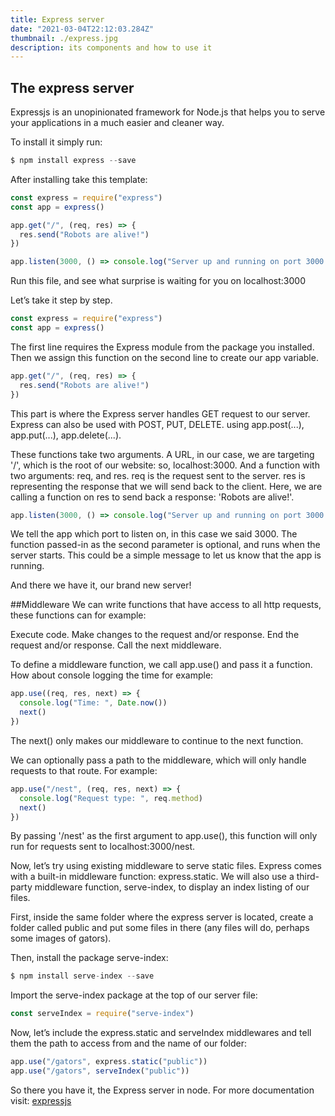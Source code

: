 ```yaml
---
title: Express server
date: "2021-03-04T22:12:03.284Z"
thumbnail: ./express.jpg
description: its components and how to use it
---
```


## The express server

Expressjs is an unopinionated framework for Node.js that helps you to serve your applications in a much easier and cleaner way.

To install it simply run:

```js
$ npm install express --save
```

After installing take this template:

```js
const express = require("express")
const app = express()

app.get("/", (req, res) => {
  res.send("Robots are alive!")
})

app.listen(3000, () => console.log("Server up and running on port 3000!"))
```

Run this file, and see what surprise is waiting for you on localhost:3000

Let’s take it step by step.

```js
const express = require("express")
const app = express()
```

The first line requires the Express module from the package you installed. Then we assign this function on the second line to create our app variable.

```js
app.get("/", (req, res) => {
  res.send("Robots are alive!")
})
```

This part is where the Express server handles GET request to our server. Express can also be used with POST, PUT, DELETE. using app.post(...), app.put(...), app.delete(...).

These functions take two arguments. A URL, in our case, we are targeting '/', which is the root of our website: so, localhost:3000. And a function with two arguments: req, and res. req is the request sent to the server. res is representing the response that we will send back to the client. Here, we are calling a function on res to send back a response: 'Robots are alive!'.

```js
app.listen(3000, () => console.log("Server up and running on port 3000!"))
```

We tell the app which port to listen on, in this case we said 3000. The function passed-in as the second parameter is optional, and runs when the server starts. This could be a simple message to let us know that the app is running.

And there we have it, our brand new server!

##Middleware
We can write functions that have access to all http requests, these functions can for example:

Execute code.
Make changes to the request and/or response.
End the request and/or response.
Call the next middleware.

To define a middleware function, we call app.use() and pass it a function. How about console logging the time for example:

```js
app.use((req, res, next) => {
  console.log("Time: ", Date.now())
  next()
})
```

The next() only makes our middleware to continue to the next function.

We can optionally pass a path to the middleware, which will only handle requests to that route. For example:

```js
app.use("/nest", (req, res, next) => {
  console.log("Request type: ", req.method)
  next()
})
```

By passing '/nest' as the first argument to app.use(), this function will only run for requests sent to localhost:3000/nest.

Now, let’s try using existing middleware to serve static files. Express comes with a built-in middleware function: express.static. We will also use a third-party middleware function, serve-index, to display an index listing of our files.

First, inside the same folder where the express server is located, create a folder called public and put some files in there (any files will do, perhaps some images of gators).

Then, install the package serve-index:

```js
$ npm install serve-index --save
```

Import the serve-index package at the top of our server file:

```js
const serveIndex = require("serve-index")
```

Now, let’s include the express.static and serveIndex middlewares and tell them the path to access from and the name of our folder:

```js
app.use("/gators", express.static("public"))
app.use("/gators", serveIndex("public"))
```

So there you have it, the Express server in node. For more documentation visit: [expressjs](https://expressjs.com/)
